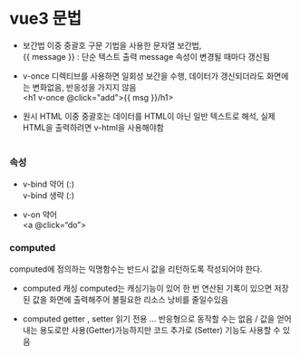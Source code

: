 # vue3 문법

*  보간법 
이중 중괄호 구문 기법을 사용한 문자열 보간법,　
<br> {{ message }} : 단순 텍스트 출력 message 속성이 변경될 때마다 갱신됨 

*  v-once
디렉티브를 사용하면 일회성 보간을 수행, 데이터가 갱신되더라도 화면에는 변화없음, 반응성을 가지지 않음
<br> <h1 v-once @click="add">{{ msg }}/h1>

*  원시 HTML 
이중 중괄호는 데이터를 HTML이 아닌 일반 텍스트로 해석, 실제 HTML을 출력하려면 v-html을 사용해야함
<br> <h1 v-html="msg"></h1>

### 속성
 
* v-bind 약어  (:) <br>
v-bind 생략  (:) <br> <a : href=“url></a> 

* v-on 약어 
<a v-on:click=“do”></a>
<br> <a @click=“do”></a>

### computed 
computed에 정의하는 익명함수는 반드시 값을 리턴하도록 작성되어야 한다.

*  computed 캐싱
computed는 캐싱기능이 있어 한 번 연산된 기록이 있으면 저장된 값을 화면에 출력해주어 
불필요한 리소스 낭비를 줄일수있음

*  computed getter , setter
읽기 전용 ... 반응형으로 동작할 수는 없음 / 값을 얻어내는 용도로만 사용(Getter)가능하지만 코드 추가로 (Setter) 기능도 사용할 수 있음
